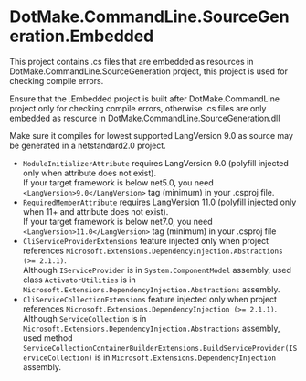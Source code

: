 # DotMake.CommandLine.SourceGeneration.Embedded

This project contains .cs files that are embedded as resources in DotMake.CommandLine.SourceGeneration project, 
this project is used for checking compile errors.

Ensure that the .Embedded project is built after DotMake.CommandLine project only for checking compile errors,
otherwise .cs files are only embedded as resource in DotMake.CommandLine.SourceGeneration.dll

Make sure it compiles for lowest supported LangVersion 9.0 as source may be generated in a netstandard2.0 project.
- `ModuleInitializerAttribute` requires LangVersion 9.0 (polyfill injected only when attribute does not exist).  
  If your target framework is below net5.0, you need `<LangVersion>9.0</LangVersion>` tag (minimum) in your .csproj file.
- `RequiredMemberAttribute` requires LangVersion 11.0 (polyfill injected only when 11+ and attribute does not exist).  
  If your target framework is below net7.0, you need `<LangVersion>11.0</LangVersion>` tag (minimum) in your .csproj file
- `CliServiceProviderExtensions` feature injected only when project references `Microsoft.Extensions.DependencyInjection.Abstractions (>= 2.1.1)`.  
  Although `IServiceProvider` is in `System.ComponentModel` assembly, 
  used class `ActivatorUtilities` is in `Microsoft.Extensions.DependencyInjection.Abstractions` assembly.
- `CliServiceCollectionExtensions` feature injected only when project references `Microsoft.Extensions.DependencyInjection (>= 2.1.1)`.  
  Although `ServiceCollection` is in `Microsoft.Extensions.DependencyInjection.Abstractions` assembly, 
  used method `ServiceCollectionContainerBuilderExtensions.BuildServiceProvider(IServiceCollection)` is in `Microsoft.Extensions.DependencyInjection` assembly.
